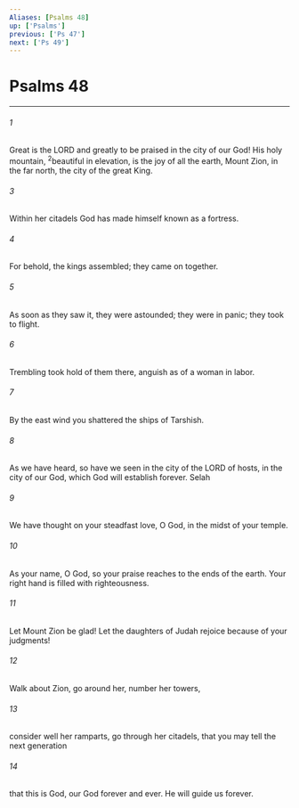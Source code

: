 ```yaml
---
Aliases: [Psalms 48]
up: ['Psalms']
previous: ['Ps 47']
next: ['Ps 49']
---
```

# Psalms 48
***



###### 1 
Great is the LORD and greatly to be praised in the city of our God! His holy mountain, <sup class="versenum mid-line">2</sup>beautiful in elevation, is the joy of all the earth, Mount Zion, in the far north, the city of the great King. 

###### 3 
Within her citadels God has made himself known as a fortress. 

###### 4 
For behold, the kings assembled; they came on together. 

###### 5 
As soon as they saw it, they were astounded; they were in panic; they took to flight. 

###### 6 
Trembling took hold of them there, anguish as of a woman in labor. 

###### 7 
By the east wind you shattered the ships of Tarshish. 

###### 8 
As we have heard, so have we seen in the city of the LORD of hosts, in the city of our God, which God will establish forever. Selah 

###### 9 
We have thought on your steadfast love, O God, in the midst of your temple. 

###### 10 
As your name, O God, so your praise reaches to the ends of the earth. Your right hand is filled with righteousness. 

###### 11 
Let Mount Zion be glad! Let the daughters of Judah rejoice because of your judgments! 

###### 12 
Walk about Zion, go around her, number her towers, 

###### 13 
consider well her ramparts, go through her citadels, that you may tell the next generation 

###### 14 
that this is God, our God forever and ever. He will guide us forever.
